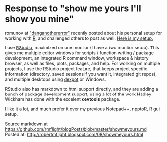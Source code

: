 # Response to "show me yours I'll show you mine"

romunov at ["danganothererror"][dLink] recently posted about his personal
setup for working with [R][dLink2], and challenged others to post as well. [Here
is my setup.][dlLink]

I use [RStudio][rLink1], maximized on one monitor (I have a two monitor setup).
This gives me multiple editor windows for scripts / function writing / package development,
an integrated R command window, workspace & history browser, as well as files, plots,
packages, and help. For working on multiple projects, I use the RStudio project
feature, that keeps project specific information (directory, saved sessions if you
want it, integrated git repos), and multiple desktops using [dexpot][dexLink] on 
Windows.

RStudio also has markdown to html support directly, and they are adding a bunch of
package development support, using a lot of the work Hadley Wickham has done with
the excelent **devtools** package.

I like it a lot, and much prefer it over my previous Notepad++, npptoR, R gui setup.

Source markdown at https://github.com/rmflight/blogPosts/blob/master/showmeyours.md
Posted at: http://robertmflight.blogspot.com/08/showmeyours.html

[dLink]: http://danganothererror.wordpress.com/
[dLink2]: http://danganothererror.wordpress.com/2012/08/09/show-me-yours-and-ill-show-you-mine/
[rLink1]: http://rstudio.org
[dexLink]: http://dexpot.de/
[dlLink]: https://dl.dropbox.com/s/si6z10l55eebjk1/rstudio_screen.png